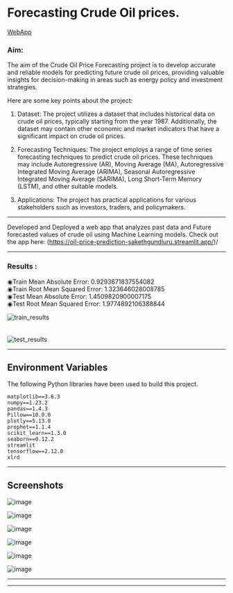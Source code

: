 
# Forecasting Crude Oil prices.
[WebApp](https://oil-price-prediction-sakethgundluru.streamlit.app/)


### Aim: <br>
The aim of the Crude Oil Price Forecasting project is to develop accurate and reliable models for predicting future crude oil prices, providing valuable insights for decision-making in areas such as energy policy and investment strategies.<br>

Here are some key points about the project:

1. Dataset: The project utilizes a dataset that includes historical data on crude oil prices, typically starting from the year 1987. Additionally, the dataset may contain other economic and market indicators that have a significant impact on crude oil prices.

2. Forecasting Techniques: The project employs a range of time series forecasting techniques to predict crude oil prices. These techniques may include Autoregressive (AR), Moving Average (MA), Autoregressive Integrated Moving Average (ARIMA), Seasonal Autoregressive Integrated Moving Average (SARIMA), Long Short-Term Memory (LSTM), and other suitable models.

3. Applications: The project has practical applications for various stakeholders such as investors, traders, and policymakers.



---
 Developed and Deployed a web app that analyzes past data and Future forecasted values of crude oil using Machine Learning models.
 Check out the app here: (https://oil-price-prediction-sakethgundluru.streamlit.app/)/
 
---
### Results :
◉Train Mean Absolute Error: 0.9293671837554082 <br>
◉Train Root Mean Squared Error: 1.323646028008785 <br>
◉Test Mean Absolute Error: 1.4509820900007175 <br>
◉Test Root Mean Squared Error: 1.9774892106388844 <br>

![train_results](https://github.com/suraj4502/Forecasting_Crude_oil_Prices/assets/76464630/2e3eacd5-353f-4c06-88ad-fbbc3909647e)
<br>
<br>
<br>
![test_results](https://github.com/suraj4502/Forecasting_Crude_oil_Prices/assets/76464630/6172ee21-a634-4934-9466-1e8dfcbe4946)

---
## Environment Variables

The following Python libraries have been used to build this project.
```
matplotlib==3.6.3
numpy==1.23.2
pandas==1.4.3
Pillow==10.0.0
plotly==5.13.0
prophet==1.1.4
scikit_learn==1.3.0
seaborn==0.12.2
streamlit
tensorflow==2.12.0
xlrd
```
---
## Screenshots

![image](https://github.com/suraj4502/Forecasting_Crude_oil_Prices/assets/76464630/56989a01-7207-4994-88dd-af61f9d53571)

![image](https://github.com/suraj4502/Forecasting_Crude_oil_Prices/assets/76464630/6e9a9cab-97e8-450c-ac6a-46fb492c1318)

![image](https://github.com/suraj4502/Forecasting_Crude_oil_Prices/assets/76464630/68d505b8-b549-4d12-8938-c7a7af7ad74e)

![image](https://github.com/suraj4502/Forecasting_Crude_oil_Prices/assets/76464630/e7a89756-8406-44e7-9dc0-781eab390800)

![image](https://github.com/suraj4502/Forecasting_Crude_oil_Prices/assets/76464630/c24b7681-a0c7-4914-9030-23348bf7659c)

![image](https://github.com/suraj4502/Forecasting_Crude_oil_Prices/assets/76464630/e64a48f5-9815-46f7-af1f-c2c8d257d60d)

---
---
